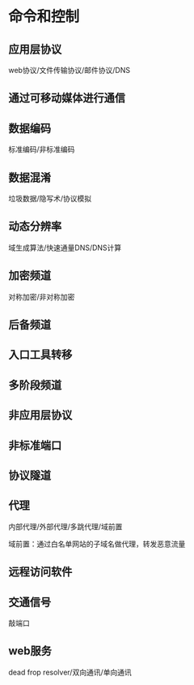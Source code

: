 # 命令和控制

## 应用层协议

web协议/文件传输协议/邮件协议/DNS

## 通过可移动媒体进行通信

## 数据编码

标准编码/非标准编码

## 数据混淆

垃圾数据/隐写术/协议模拟

## 动态分辨率

域生成算法/快速通量DNS/DNS计算

## 加密频道

对称加密/非对称加密

## 后备频道

## 入口工具转移

## 多阶段频道

## 非应用层协议

## 非标准端口

## 协议隧道

## 代理

内部代理/外部代理/多跳代理/域前置

域前置：通过白名单网站的子域名做代理，转发恶意流量

## 远程访问软件

## 交通信号

敲端口

## web服务

dead frop resolver/双向通讯/单向通讯